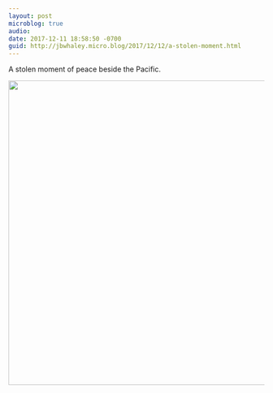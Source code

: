 ```yaml
---
layout: post
microblog: true
audio: 
date: 2017-12-11 18:58:50 -0700
guid: http://jbwhaley.micro.blog/2017/12/12/a-stolen-moment.html
---
```

A stolen moment of peace beside the Pacific.

<img src="http://www.jarrodwhaley.com/uploads/2017/b079dcf128.jpg" width="600" height="600" />

